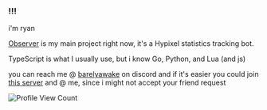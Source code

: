### !!!
i'm ryan

[Observer](https://discord.gg/fYUSmYWbCZ) is my main project right now, it's a Hypixel statistics tracking bot.

TypeScript is what I usually use, but i know Go, Python, and Lua (and js)

you can reach me @ [barelyawake](https://discord.com/users/772890071681466379) on discord and if it's easier you could join [this server](https://discord.gg/fYUSmYWbCZ) and @ me, since i might not accept your friend request

<img src="https://komarev.com/ghpvc/?username=Barely-Awake&color=64DFDF" alt="Profile View Count">
